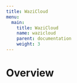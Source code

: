 ```yaml
---
title: WaziCloud
menu:
  main:
    title: WaziCloud
    name: wazicloud
    parent: documentation
    weight: 3 
---
```


Overview
========


